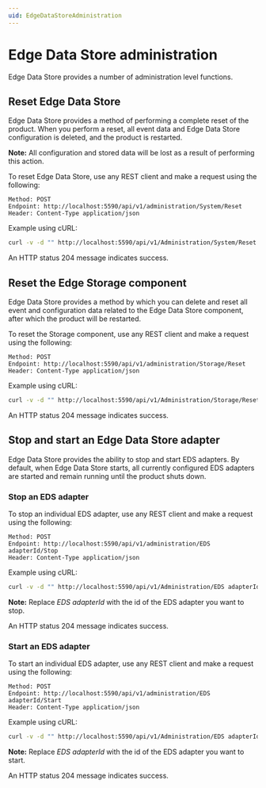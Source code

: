 ```yaml
---
uid: EdgeDataStoreAdministration
---
```


# Edge Data Store administration

Edge Data Store provides a number of administration level functions.

## Reset Edge Data Store

Edge Data Store provides a method of performing a complete reset of the product. When you perform a reset, all event data and Edge Data Store configuration is deleted, and the product is restarted.

**Note:** All configuration and stored data will be lost as a result of performing this action.

To reset Edge Data Store, use any REST client and make a request using the following:

```http
Method: POST
Endpoint: http://localhost:5590/api/v1/administration/System/Reset
Header: Content-Type application/json
```

Example using cURL:

```bash
curl -v -d "" http://localhost:5590/api/v1/Administration/System/Reset
```

An HTTP status 204 message indicates success.

## Reset the Edge Storage component

Edge Data Store provides a method by which you can delete and reset all event and configuration data related to the Edge Data Store component, after which the product will be restarted.

To reset the Storage component, use any REST client and make a request using the following:

```http
Method: POST
Endpoint: http://localhost:5590/api/v1/administration/Storage/Reset
Header: Content-Type application/json
```

Example using cURL:

```bash
curl -v -d "" http://localhost:5590/api/v1/Administration/Storage/Reset
```

An HTTP status 204 message indicates success.

## Stop and start an Edge Data Store adapter

Edge Data Store provides the ability to stop and start EDS adapters. By default, when Edge Data Store starts, all currently configured EDS adapters are started and remain running until the product shuts down.

### Stop an EDS adapter

To stop an individual EDS adapter, use any REST client and make a request using the following:

```http
Method: POST
Endpoint: http://localhost:5590/api/v1/administration/EDS adapterId/Stop
Header: Content-Type application/json
```

Example using cURL:

```bash
curl -v -d "" http://localhost:5590/api/v1/Administration/EDS adapterId/Stop
```

**Note:** Replace _EDS adapterId_ with the id of the EDS adapter you want to stop.

An HTTP status 204 message indicates success.

### Start an EDS adapter

To start an individual EDS adapter, use any REST client and make a request using the following:

```http
Method: POST
Endpoint: http://localhost:5590/api/v1/administration/EDS adapterId/Start
Header: Content-Type application/json
```

Example using cURL:

```bash
curl -v -d "" http://localhost:5590/api/v1/Administration/EDS adapterId/Start
```

**Note:** Replace _EDS adapterId_ with the id of the EDS adapter you want to start.

An HTTP status 204 message indicates success. 
